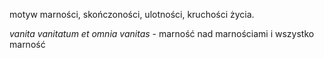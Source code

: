 motyw marności, skończoności, ulotności, kruchości życia. 

*vanita vanitatum et omnia vanitas* - marność nad marnościami i wszystko marność